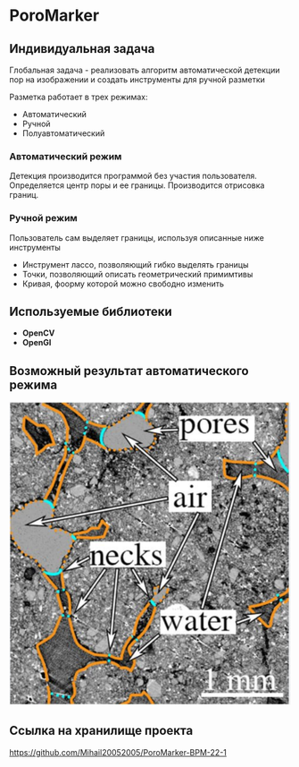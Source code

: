 # PoroMarker

## Индивидуальная задача
Глобальная задача - реализовать алгоритм автоматической детекции пор на изображении и создать инструменты для ручной разметки

Разметка работает в трех режимах:
- Автоматический
- Ручной
- Полуавтоматический

### Автоматический режим
Детекция производится программой без участия пользователя. Определяется центр поры и ее границы. Производится отрисовка границ.

### Ручной режим
Пользователь сам выделяет границы, используя описанные ниже инструменты

* Инструмент лассо, позволяющий гибко выделять границы
* Точки, позволяющий описать геометрический примимтивы
* Кривая, фоорму которой можно свободно изменить

## Используемые библиотеки 
- **OpenCV**
- **OpenGl**

## Возможный результат автоматического режима 
![img.png](img.png)

## Ссылка на хранилище проекта
https://github.com/Mihail20052005/PoroMarker-BPM-22-1



